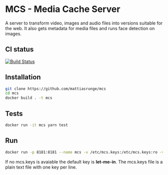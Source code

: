 
# MCS - Media Cache Server
A server to transform video, images and audio files into versions suitable for the web. It also gets metadata for media files and runs face detection on images.

## CI status
[![Build Status](https://travis-ci.org/mattiasrunge/mcs.png)](https://travis-ci.org/mattiasrunge/mcs)

## Installation
```bash
git clone https://github.com/mattiasrunge/mcs
cd mcs
docker build . -t mcs
```

## Tests
```bash
docker run -it mcs yarn test
```

## Run
```bash
docker run -p 8181:8181 --name mcs -v /etc/mcs.keys:/etc/mcs.keys:ro -v /data/cache:/data/cache -v /data/files:/data/files:ro -it mcs
```
If no mcs.keys is avaiable the default key is **let-me-in**. The mcs.keys file is a plain text file with one key per line.
